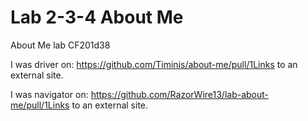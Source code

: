# Lab 2-3-4 About Me

About Me lab CF201d38

I was driver on: https://github.com/Timinis/about-me/pull/1Links to an external site.

I was navigator on: https://github.com/RazorWire13/lab-about-me/pull/1Links to an external site.
